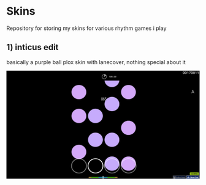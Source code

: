 # Skins
Repository for storing my skins for various rhythm games i play

## 1) inticus edit
basically a purple ball plox skin with lanecover, nothing special about it

![# inticus edit](https://github.com/int1cus/Skins/blob/main/essentials/ss_skin_inticus_edit.png)
